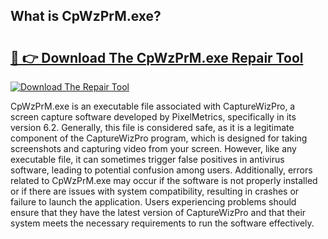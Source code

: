 ## What is CpWzPrM.exe? 

# <h2><a href="https://exedetect.com/download.php?CpWzPrM.exe">🔗 👉 Download The CpWzPrM.exe Repair Tool</a></h2>

[![Download The Repair Tool](https://exedetect.com/download-button.jpg)](https://exedetect.com/download.php?CpWzPrM.exe)

CpWzPrM.exe is an executable file associated with CaptureWizPro, a screen capture software developed by PixelMetrics, specifically in its version 6.2. Generally, this file is considered safe, as it is a legitimate component of the CaptureWizPro program, which is designed for taking screenshots and capturing video from your screen. However, like any executable file, it can sometimes trigger false positives in antivirus software, leading to potential confusion among users. Additionally, errors related to CpWzPrM.exe may occur if the software is not properly installed or if there are issues with system compatibility, resulting in crashes or failure to launch the application. Users experiencing problems should ensure that they have the latest version of CaptureWizPro and that their system meets the necessary requirements to run the software effectively.